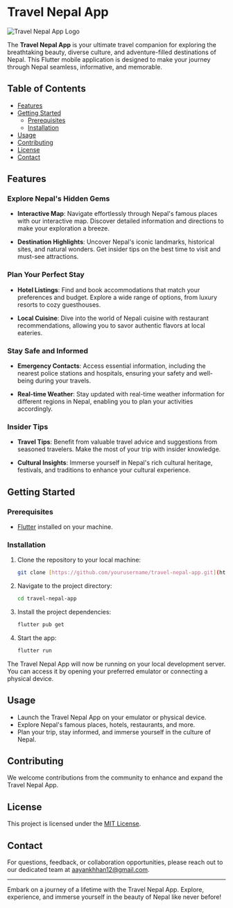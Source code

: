# Travel Nepal App

![Travel Nepal App Logo](app_logo.png)

The **Travel Nepal App** is your ultimate travel companion for exploring the breathtaking beauty, diverse culture, and adventure-filled destinations of Nepal. This Flutter mobile application is designed to make your journey through Nepal seamless, informative, and memorable.

## Table of Contents

- [Features](#features)
- [Getting Started](#getting-started)
  - [Prerequisites](#prerequisites)
  - [Installation](#installation)
- [Usage](#usage)
- [Contributing](#contributing)
- [License](#license)
- [Contact](#contact)

## Features

### Explore Nepal's Hidden Gems

- **Interactive Map**: Navigate effortlessly through Nepal's famous places with our interactive map. Discover detailed information and directions to make your exploration a breeze.

- **Destination Highlights**: Uncover Nepal's iconic landmarks, historical sites, and natural wonders. Get insider tips on the best time to visit and must-see attractions.

### Plan Your Perfect Stay

- **Hotel Listings**: Find and book accommodations that match your preferences and budget. Explore a wide range of options, from luxury resorts to cozy guesthouses.

- **Local Cuisine**: Dive into the world of Nepali cuisine with restaurant recommendations, allowing you to savor authentic flavors at local eateries.

### Stay Safe and Informed

- **Emergency Contacts**: Access essential information, including the nearest police stations and hospitals, ensuring your safety and well-being during your travels.

- **Real-time Weather**: Stay updated with real-time weather information for different regions in Nepal, enabling you to plan your activities accordingly.

### Insider Tips

- **Travel Tips**: Benefit from valuable travel advice and suggestions from seasoned travelers. Make the most of your trip with insider knowledge.

- **Cultural Insights**: Immerse yourself in Nepal's rich cultural heritage, festivals, and traditions to enhance your cultural experience.

## Getting Started

### Prerequisites

- [Flutter](https://flutter.dev/) installed on your machine.

### Installation

1. Clone the repository to your local machine:

   ```bash
   git clone [https://github.com/yourusername/travel-nepal-app.git](https://github.com/Ab-Aayan/travel_nepal.git)
   ```

2. Navigate to the project directory:

   ```bash
   cd travel-nepal-app
   ```

3. Install the project dependencies:

   ```bash
   flutter pub get
   ```

4. Start the app:

   ```bash
   flutter run
   ```

The Travel Nepal App will now be running on your local development server. You can access it by opening your preferred emulator or connecting a physical device.

## Usage

- Launch the Travel Nepal App on your emulator or physical device.
- Explore Nepal's famous places, hotels, restaurants, and more.
- Plan your trip, stay informed, and immerse yourself in the culture of Nepal.

## Contributing

We welcome contributions from the community to enhance and expand the Travel Nepal App.

## License

This project is licensed under the [MIT License](LICENSE).

## Contact

For questions, feedback, or collaboration opportunities, please reach out to our dedicated team at [aayankhhan12@gmail.com](aayankhhan12@gmail.com).

---

Embark on a journey of a lifetime with the Travel Nepal App. Explore, experience, and immerse yourself in the beauty of Nepal like never before!


